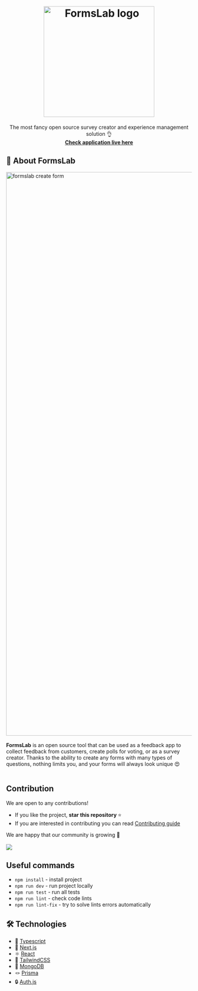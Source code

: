 <h1 align="center">
<img src="https://github.com/Ryczko/FormsLab/assets/51440879/6c899f04-b6c0-4bb8-8b86-42e576acc9ed" alt="FormsLab logo" width="300"/>
</h1>

<p align="center">The most fancy open source survey creator and experience management solution 👌 </br>
<strong><a href="https://formslab.vercel.app">Check application live here</a></strong>
</p>

## 🌟 About FormsLab

<img width="1527" alt="formslab create form" src="https://github.com/Ryczko/FormsLab/assets/51440879/89dc029a-ff8a-4721-a7f3-70eb358c7249">
 </br> </br>
<strong>FormsLab</strong> is an open source tool that can be used as a feedback app to collect feedback from customers, create polls for voting, or as a survey creator. Thanks to the ability to create any forms with many types of questions, nothing limits you, and your forms will always look unique 😍
 </br> </br>

## Contribution

We are open to any contributions!

- If you like the project, <strong>star this repository </strong> ⭐
- If you are interested in contributing you can read [Contributing guide](https://github.com/Ryczko/FormsLab/blob/develop/CONTRIBUTING.md)

We are happy that our community is growing 👏 </br> </br>
<a href="https://github.com/Ryczko/FormsLab/graphs/contributors">
<img src="https://contrib.rocks/image?repo=Ryczko/FormsLab" />
</a>

## Useful commands

- `npm install` - install project
- `npm run dev` - run project locally
- `npm run test` - run all tests
- `npm run lint` - check code lints
- `npm run lint-fix` - try to solve lints errors automatically

## :hammer_and_wrench: Technologies

- 💙 [Typescript](https://www.typescriptlang.org/)
- 🚀 [Next.js](https://nextjs.org/)
- ⚛️ [React](https://reactjs.org/)
- 🎨 [TailwindCSS](https://tailwindcss.com)
- 🌿 [MongoDB](https://www.mongodb.com/)
- 🪢 [Prisma](https://prisma.io/)
- 🔒 [Auth.js](https://authjs.dev/)
